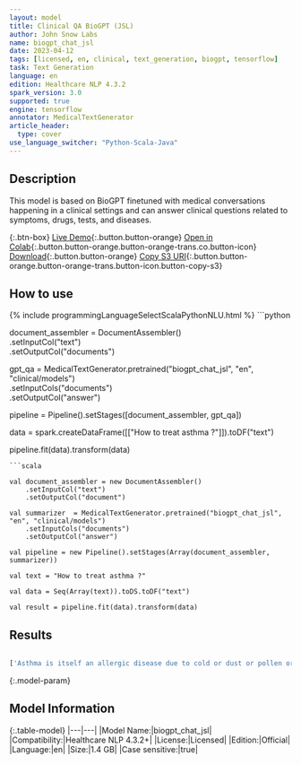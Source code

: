 ```yaml
---
layout: model
title: Clinical QA BioGPT (JSL)
author: John Snow Labs
name: biogpt_chat_jsl
date: 2023-04-12
tags: [licensed, en, clinical, text_generation, biogpt, tensorflow]
task: Text Generation
language: en
edition: Healthcare NLP 4.3.2
spark_version: 3.0
supported: true
engine: tensorflow
annotator: MedicalTextGenerator
article_header:
  type: cover
use_language_switcher: "Python-Scala-Java"
---
```


## Description

This model is based on BioGPT finetuned with medical conversations happening in a clinical settings and can answer clinical questions related to symptoms, drugs, tests, and diseases.

{:.btn-box}
[Live Demo](https://demo.johnsnowlabs.com/healthcare/BIOGPT_CHAT_JSL/){:.button.button-orange}
[Open in Colab](https://colab.research.google.com/github/JohnSnowLabs/spark-nlp-workshop/blob/master/tutorials/Certification_Trainings/Healthcare/33.Biogpt_Chat_JSL.ipynb){:.button.button-orange.button-orange-trans.co.button-icon}
[Download](https://s3.amazonaws.com/auxdata.johnsnowlabs.com/clinical/models/biogpt_chat_jsl_en_4.3.2_3.0_1681319163583.zip){:.button.button-orange}
[Copy S3 URI](s3://auxdata.johnsnowlabs.com/clinical/models/biogpt_chat_jsl_en_4.3.2_3.0_1681319163583.zip){:.button.button-orange.button-orange-trans.button-icon.button-copy-s3}

## How to use



<div class="tabs-box" markdown="1">
{% include programmingLanguageSelectScalaPythonNLU.html %}
```python

document_assembler = DocumentAssembler() \
    .setInputCol("text") \
    .setOutputCol("documents")
    
gpt_qa = MedicalTextGenerator.pretrained("biogpt_chat_jsl", "en", "clinical/models")\
    .setInputCols("documents")\
    .setOutputCol("answer")
    
pipeline = Pipeline().setStages([document_assembler, gpt_qa])

data = spark.createDataFrame([["How to treat asthma ?"]]).toDF("text")

pipeline.fit(data).transform(data)

```
```scala

val document_assembler = new DocumentAssembler()
    .setInputCol("text")
    .setOutputCol("document")

val summarizer  = MedicalTextGenerator.pretrained("biogpt_chat_jsl", "en", "clinical/models")
    .setInputCols("documents")
    .setOutputCol("answer")

val pipeline = new Pipeline().setStages(Array(document_assembler, summarizer))

val text = "How to treat asthma ?"

val data = Seq(Array(text)).toDS.toDF("text")

val result = pipeline.fit(data).transform(data)

```
</div>

## Results

```bash

['Asthma is itself an allergic disease due to cold or dust or pollen or grass etc. irrespective of the triggering factor. You can go for pulmonary function tests if not done. Treatment is mainly symptomatic which might require inhalation steroids, beta agonists, anticholinergics as MDI or rota haler as a regular treatment. To decrease the inflammation of bronchi and bronchioles, you might be given oral antihistamines with mast cell stabilizers (montelukast) and steroids (prednisolone) with nebulization and frequently steam inhalation. To decrease the bronchoconstriction caused by allergens, you might be given oral antihistamines with mast cell stabilizers (montelukast) and steroids (prednisolone) with nebulization and frequently steam inhalation. The best way to cure any allergy is a complete avoidance of allergen or triggering factor. Consult your pulmonologist for further advise.']

```

{:.model-param}
## Model Information

{:.table-model}
|---|---|
|Model Name:|biogpt_chat_jsl|
|Compatibility:|Healthcare NLP 4.3.2+|
|License:|Licensed|
|Edition:|Official|
|Language:|en|
|Size:|1.4 GB|
|Case sensitive:|true|